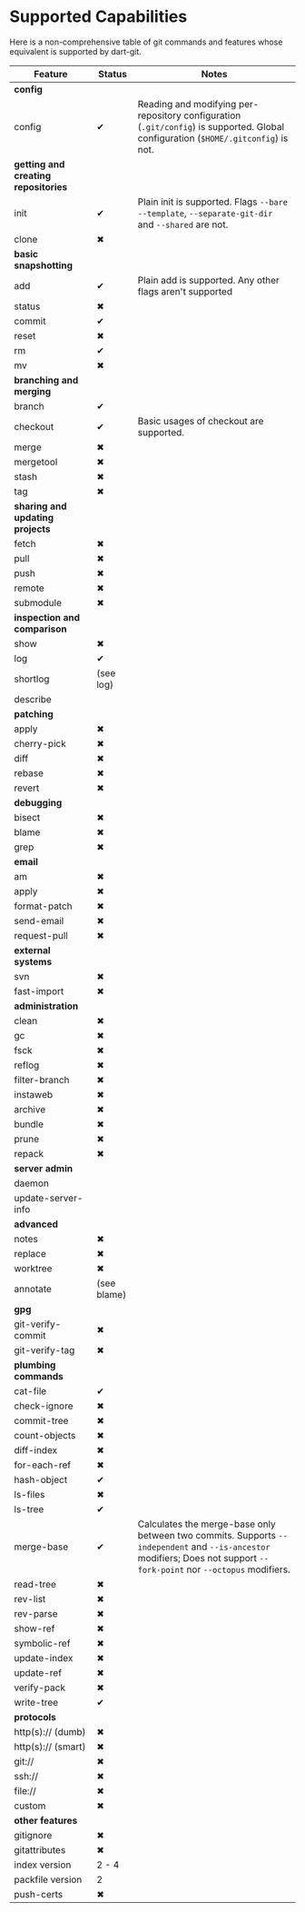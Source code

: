 Supported Capabilities
======================

Here is a non-comprehensive table of git commands and features whose equivalent
is supported by dart-git.

| Feature                               | Status | Notes |
|---------------------------------------|--------|-------|
| **config**                            |
| config                                | ✔ | Reading and modifying per-repository configuration (`.git/config`) is supported. Global configuration (`$HOME/.gitconfig`) is not. |
| **getting and creating repositories** |
| init                                  | ✔ | Plain init is supported. Flags `--bare` `--template`, `--separate-git-dir` and `--shared` are not. |
| clone                                 | ✖ |
| **basic snapshotting** |
| add                                   | ✔ | Plain add is supported. Any other flags aren't supported |
| status                                | ✖ |
| commit                                | ✔ |
| reset                                 | ✖ |
| rm                                    | ✔ |
| mv                                    | ✖ |
| **branching and merging** |
| branch                                | ✔ |
| checkout                              | ✔ | Basic usages of checkout are supported. |
| merge                                 | ✖ |
| mergetool                             | ✖ |
| stash                                 | ✖ |
| tag                                   | ✖ |
| **sharing and updating projects** |
| fetch                                 | ✖ |
| pull                                  | ✖ |
| push                                  | ✖ |
| remote                                | ✖ |
| submodule                             | ✖ |
| **inspection and comparison** |
| show                                  | ✖ |
| log                                   | ✔ |
| shortlog                              | (see log) |
| describe                              | |
| **patching** |
| apply                                 | ✖ |
| cherry-pick                           | ✖ |
| diff                                  | ✖ |
| rebase                                | ✖ |
| revert                                | ✖ |
| **debugging** |
| bisect                                | ✖ |
| blame                                 | ✖ |
| grep                                  | ✖ |
| **email** ||
| am                                    | ✖ |
| apply                                 | ✖ |
| format-patch                          | ✖ |
| send-email                            | ✖ |
| request-pull                          | ✖ |
| **external systems** |
| svn                                   | ✖ |
| fast-import                           | ✖ |
| **administration** |
| clean                                 | ✖ |
| gc                                    | ✖ |
| fsck                                  | ✖ |
| reflog                                | ✖ |
| filter-branch                         | ✖ |
| instaweb                              | ✖ |
| archive                               | ✖ |
| bundle                                | ✖ |
| prune                                 | ✖ |
| repack                                | ✖ |
| **server admin** |
| daemon                                | |
| update-server-info                    | |
| **advanced** |
| notes                                 | ✖ |
| replace                               | ✖ |
| worktree                              | ✖ |
| annotate                              | (see blame) |
| **gpg** |
| git-verify-commit                     | ✖ |
| git-verify-tag                        | ✖ |
| **plumbing commands** |
| cat-file                              | ✔ |
| check-ignore                          | ✖ |
| commit-tree                           | ✖ |
| count-objects                         | ✖ |
| diff-index                            | ✖ |
| for-each-ref                          | ✖ |
| hash-object                           | ✔ |
| ls-files                              | ✖ |
| ls-tree                               | ✔ |
| merge-base                            | ✔ | Calculates the merge-base only between two commits. Supports `--independent` and `--is-ancestor` modifiers; Does not support `--fork-point` nor `--octopus` modifiers. |
| read-tree                             | ✖ |
| rev-list                              | ✖ |
| rev-parse                             | ✖ |
| show-ref                              | ✖ |
| symbolic-ref                          | ✖ |
| update-index                          | ✖ |
| update-ref                            | ✖ |
| verify-pack                           | ✖ |
| write-tree                            | ✔ |
| **protocols** |
| http(s):// (dumb)                     | ✖ |
| http(s):// (smart)                    | ✖ |
| git://                                | ✖ |
| ssh://                                | ✖ |
| file://                               | ✖ |
| custom                                | ✖ |
| **other features** |
| gitignore                             | ✖ |
| gitattributes                         | ✖ |
| index version                         | 2 - 4 |
| packfile version                      | 2 |
| push-certs                            | ✖ |
